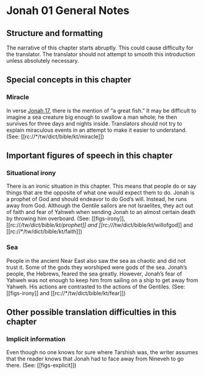 # Jonah 01 General Notes

## Structure and formatting

The narrative of this chapter starts abruptly. This could cause difficulty for the translator. The translator should not attempt to smooth this introduction unless absolutely necessary.

## Special concepts in this chapter

### Miracle

In verse [Jonah 17](./17.md), there is the mention of “a great fish.” It may be difficult to imagine a sea creature big enough to swallow a man whole; he then survives for three days and nights inside. Translators should not try to explain miraculous events in an attempt to make it easier to understand. (See: [[rc://*/tw/dict/bible/kt/miracle]])

## Important figures of speech in this chapter

### Situational irony

There is an ironic situation in this chapter. This means that people do or say things that are the opposite of what one would expect them to do. Jonah is a prophet of God and should endeavor to do God’s will. Instead, he runs away from God. Although the Gentile sailors are not Israelites, they act out of faith and fear of Yahweh when sending Jonah to an almost certain death by throwing him overboard. (See: [[figs-irony]], [[rc://*/tw/dict/bible/kt/prophet]] and [[rc://*/tw/dict/bible/kt/willofgod]] and [[rc://*/tw/dict/bible/kt/faith]])

### Sea

People in the ancient Near East also saw the sea as chaotic and did not trust it. Some of the gods they worshiped were gods of the sea. Jonah’s people, the Hebrews, feared the sea greatly. However, Jonah’s fear of Yahweh was not enough to keep him from sailing on a ship to get away from Yahweh. His actions are contrasted to the actions of the Gentiles. (See: [[figs-irony]] and [[rc://*/tw/dict/bible/kt/fear]])

## Other possible translation difficulties in this chapter

### Implicit information

Even though no one knows for sure where Tarshish was, the writer assumes that the reader knows that Jonah had to face away from Nineveh to go there. (See: [[figs-explicit]])